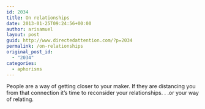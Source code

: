 ```yaml
---
id: 2034
title: On relationships
date: 2013-01-25T09:24:56+00:00
author: arisamuel
layout: post
guid: http://www.directedattention.com/?p=2034
permalink: /on-relationships
original_post_id:
  - "2034"
categories:
  - aphorisms
---
```

People are a way of getting closer to your maker. If they are distancing you from that connection it&#8217;s time to reconsider your relationships. . .or your way of relating.